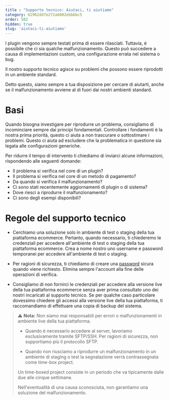 ```yaml
---
title : "Supporto tecnico: Aiutaci, ti aiutiamo"
category: 62962dd7e272a6002ebbbbc5
order: 502
hidden: true
slug: 'aiutaci-ti-aiutiamo'
---
```


I plugin vengono sempre testati prima di essere rilasciati. Tuttavia, è possibile che ci sia qualche malfunzionamento.
Questo può succedere a causa di implementazioni custom, una configurazione errata nel sistema o bug.

Il nostro supporto tecnico agisce su problemi che possono essere riprodotti in un ambiente standard.

Detto questo, siamo sempre a tua disposizione per cercare di aiutarti, anche se il malfunzionamento avviene al di fuori dai nostri ambienti standard.

# Basi 
Quando bisogna investigare per riprodurre un problema, consigliamo di incominciare sempre dai principi fondamentali.
Controllare i fondamenti è la nostra prima priorità, questo ci aiuta a non trascurare o sottostimare i problemi.
Questo ci aiuta ad escludere che la problematica in questione sia legata alle configurazioni generiche. 

Per ridurre il tempo di intervento ti chiediamo di inviarci alcune informazioni, rispondendo alle seguenti domande:

- Il problema si verifica nel core di un plugin?
- Il problema si verifica nel core di un metodo di pagamento? 
- Da quando si verifica il malfunzionamento?
- Ci sono stati recentemente aggiornamenti di plugin o di sistema? 
- Dove riesci a riprodurre il malfunzionamento?
- Ci sono degli esempi disponibili? 

# Regole del supporto tecnico 

- Cerchiamo una soluzione solo in ambiente di test o staging della tua piattaforma ecommerce. Pertanto, quando necessario, ti chiederemo le credenziali per accedere all'ambiente di test o staging della tua piattaforma ecommerce. 
Crea a nome nostro uno username e password temporanei per accedere all'ambiente di test o staging. 

- Per ragioni di sicurezza, ti chiediamo di creare una [password](https://www.lastpass.com/it/features/password-generator) sicura quando viene richiesto. Elimina sempre l'account alla fine delle operazioni di verifica.

- Consigliamo di non fornirci le credenziali per accedere alla versione live della tua piattaforma ecommerce senza aver prima consultato uno dei nostri incaricati al supporto tecnico. 
Se per qualche caso particolare dovessimo chiedere gli accessi alla versione live della tua piattaforma, ti raccomandiamo di effettuare una copia di backup del sistema.

> ⚠️ **Nota:** 
> Non siamo mai responsabili per errori o malfunzionamenti in ambiente live della tua piattaforma.
>
> - Quando è	necessario accedere al server, lavoriamo esclusivamente tramite SFTP/SSH. Per ragioni di sicurezza, non supportiamo più il protocollo SFTP. 
>
> - Quando non riusciamo a riprodurre un malfunzionamento in un ambiente di staging o test la segnalazione verrà contrassegnata come time-box project.  
>
> Un time-boxed project consiste in un periodo che va tipicamente dalle due alle cinque settimane.
>
> Nell'eventualità di una causa sconosciuta, non garantiamo una soluzione del malfunzionamento.
   

